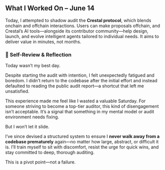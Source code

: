 ## What I Worked On – June 14

Today, I attempted to shadow audit the **Crestal protocol**, which blends onchain and offchain interactions. Users can make proposals offchain, and Crestal’s AI tools—alongside its contributor community—help design, launch, and evolve intelligent agents tailored to individual needs. It aims to deliver value in minutes, not months.

### 🧠 Self-Review & Reflection

Today wasn’t my best day.

Despite starting the audit with intention, I felt unexpectedly fatigued and boredom. I didn’t return to the codebase after the initial effort and instead defaulted to reading the public audit report—a shortcut that left me unsatisfied.

This experience made me feel like I wasted a valuable Saturday. For someone striving to become a top-tier auditor, this kind of disengagement isn’t acceptable. It’s a signal that something in my mental model or audit environment needs fixing.

But I won’t let it slide.

I’ve since devised a structured system to ensure I **never walk away from a codebase prematurely** again—no matter how large, abstract, or difficult it is. I’ll train myself to sit with discomfort, resist the urge for quick wins, and stay committed to deep, thorough auditing.

This is a pivot point—not a failure.